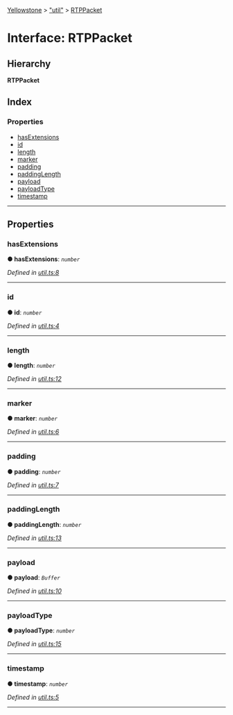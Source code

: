 [Yellowstone](../README.md) > ["util"](../modules/_util_.md) > [RTPPacket](../interfaces/_util_.rtppacket.md)

# Interface: RTPPacket

## Hierarchy

**RTPPacket**

## Index

### Properties

* [hasExtensions](_util_.rtppacket.md#hasextensions)
* [id](_util_.rtppacket.md#id)
* [length](_util_.rtppacket.md#length)
* [marker](_util_.rtppacket.md#marker)
* [padding](_util_.rtppacket.md#padding)
* [paddingLength](_util_.rtppacket.md#paddinglength)
* [payload](_util_.rtppacket.md#payload)
* [payloadType](_util_.rtppacket.md#payloadtype)
* [timestamp](_util_.rtppacket.md#timestamp)

---

## Properties

<a id="hasextensions"></a>

###  hasExtensions

**● hasExtensions**: *`number`*

*Defined in [util.ts:8](https://github.com/mbullington/yellowstone/blob/ac27865/lib/util.ts#L8)*

___
<a id="id"></a>

###  id

**● id**: *`number`*

*Defined in [util.ts:4](https://github.com/mbullington/yellowstone/blob/ac27865/lib/util.ts#L4)*

___
<a id="length"></a>

###  length

**● length**: *`number`*

*Defined in [util.ts:12](https://github.com/mbullington/yellowstone/blob/ac27865/lib/util.ts#L12)*

___
<a id="marker"></a>

###  marker

**● marker**: *`number`*

*Defined in [util.ts:6](https://github.com/mbullington/yellowstone/blob/ac27865/lib/util.ts#L6)*

___
<a id="padding"></a>

###  padding

**● padding**: *`number`*

*Defined in [util.ts:7](https://github.com/mbullington/yellowstone/blob/ac27865/lib/util.ts#L7)*

___
<a id="paddinglength"></a>

###  paddingLength

**● paddingLength**: *`number`*

*Defined in [util.ts:13](https://github.com/mbullington/yellowstone/blob/ac27865/lib/util.ts#L13)*

___
<a id="payload"></a>

###  payload

**● payload**: *`Buffer`*

*Defined in [util.ts:10](https://github.com/mbullington/yellowstone/blob/ac27865/lib/util.ts#L10)*

___
<a id="payloadtype"></a>

###  payloadType

**● payloadType**: *`number`*

*Defined in [util.ts:15](https://github.com/mbullington/yellowstone/blob/ac27865/lib/util.ts#L15)*

___
<a id="timestamp"></a>

###  timestamp

**● timestamp**: *`number`*

*Defined in [util.ts:5](https://github.com/mbullington/yellowstone/blob/ac27865/lib/util.ts#L5)*

___

